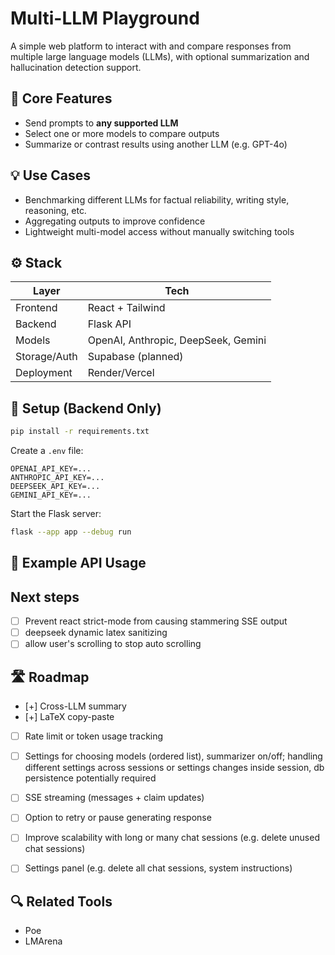 # Multi-LLM Playground

A simple web platform to interact with and compare responses from multiple large language models (LLMs), with optional summarization and hallucination detection support.

## 🔧 Core Features

- Send prompts to **any supported LLM**
- Select one or more models to compare outputs
- Summarize or contrast results using another LLM (e.g. GPT-4o)

## 💡 Use Cases

- Benchmarking different LLMs for factual reliability, writing style, reasoning, etc.
- Aggregating outputs to improve confidence
- Lightweight multi-model access without manually switching tools

## ⚙️ Stack

| Layer        | Tech                          |
|--------------|-------------------------------|
| Frontend     | React + Tailwind              |
| Backend      | Flask API                     |
| Models       | OpenAI, Anthropic, DeepSeek, Gemini |
| Storage/Auth | Supabase (planned)            |
| Deployment   | Render/Vercel                 |

## 🚀 Setup (Backend Only)

```bash
pip install -r requirements.txt
```

Create a `.env` file:

```
OPENAI_API_KEY=...
ANTHROPIC_API_KEY=...
DEEPSEEK_API_KEY=...
GEMINI_API_KEY=...
```

Start the Flask server:

```bash
flask --app app --debug run
```

## 🧪 Example API Usage


## Next steps
- [ ] Prevent react strict-mode from causing stammering SSE output
- [ ] deepseek dynamic latex sanitizing
- [ ] allow user's scrolling to stop auto scrolling

## 🛣 Roadmap
- [+] Cross-LLM summary
- [+] LaTeX copy-paste
- [ ] Rate limit or token usage tracking
- [ ] Settings for choosing models (ordered list), summarizer on/off; handling different settings across sessions or settings changes inside session, db persistence potentially required
- [ ] SSE streaming (messages + claim updates)
- [ ] Option to retry or pause generating response
- [ ] Improve scalability with long or many chat sessions (e.g. delete unused chat sessions)
- [ ] Settings panel (e.g. delete all chat sessions, system instructions)


## 🔍 Related Tools

- Poe
- LMArena